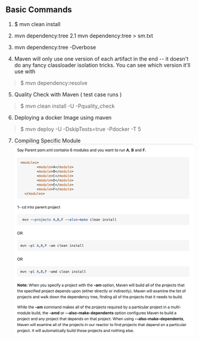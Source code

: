 ## Basic Commands

1. $ mvn clean install
2. mvn dependency:tree 
2.1 mvn dependency:tree > sm.txt

3. mvn dependency:tree -Dverbose

4. Maven will only use one version of each artifact in the end -- it doesn't do any fancy classloader isolation tricks. You can see which version it'll use with
> $ mvn dependency:resolve

5. Quality Check with Maven ( test case runs )
> $ mvn clean install -U -Pquality_check

6. Deploying a docker Image using maven 
> $ mvn deploy -U -DskipTests=true -Pdocker -T 5

7. Compiling Specific Module
![maven_compiling_specific_module.png](files%2Fmaven_compiling_specific_module.png)
  